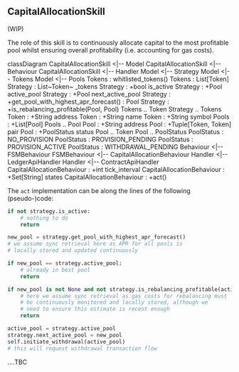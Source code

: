 ## CapitalAllocationSkill

(WIP)

The role of this skill is to continuously allocate capital to the most profitable pool whilst ensuring overall profitability (i.e. accounting for gas costs).

<div class="mermaid" id="capital">
    classDiagram
        CapitalAllocationSkill <|-- Model
        CapitalAllocationSkill <|-- Behaviour
        CapitalAllocationSkill <|-- Handler
        Model <|-- Strategy
        Model <|-- Tokens
        Model <|-- Pools
        Tokens : whitlisted_tokens()
        Tokens : List[Token]
        Strategy : List~Token~ _tokens
        Strategy : +bool is_active
        Strategy : +Pool active_pool
        Strategy : +Pool next_active_pool
        Strategy : +get_pool_with_highest_apr_forecast() : Pool
        Strategy : +is_rebalancing_profitable(Pool, Pool)
        Tokens .. Token
        Strategy .. Tokens
        Token : +String address
        Token : +String name
        Token : +String symbol
        Pools : +List[Pool]
        Pools .. Pool
        Pool : +String address
        Pool : +Tuple[Token, Token] pair
        Pool : +PoolStatus status
        Pool .. Token
        Pool .. PoolStatus
        PoolStatus : NO_PROVISION
        PoolStatus : PROVISION_PENDING
        PoolStatus : PROVISION_ACTIVE
        PoolStatus : WITHDRAWAL_PENDING
        Behaviour <|-- FSMBehaviour
        FSMBehaviour <|-- CapitalAllocationBehaviour
        Handler <|-- LedgerApiHandler
        Handler <|-- ContractApiHandler
        CapitalAllocationBehaviour : +int tick_interval
        CapitalAllocationBehaviour : +Set[String] states
        CapitalAllocationBehaviour : +act()

</div>

The `act` implementation can be along the lines of the following (pseudo-)code:

``` python
if not strategy.is_active:
    # nothing to do
    return

new_pool = strategy.get_pool_with_highest_apr_forecast()
# we assume sync retrieval here as APR for all pools is
# locally stored and updated continuously

if new_pool == strategy.active_pool:
    # already in best pool
    return

if new_pool is not None and not strategy.is_rebalancing_profitable(active_pool, new_pool):
    # here we assume sync retrieval as gas costs for rebalancing must
    # be continuously monitored and locally stored, although we
    # need to ensure this estimate is recent enough
    return

active_pool = strategy.active_pool
strategy.next_active_pool = new_pool
self.initiate_withdrawal(active_pool)
# this will request withdrawal transaction flow
```

....TBC
